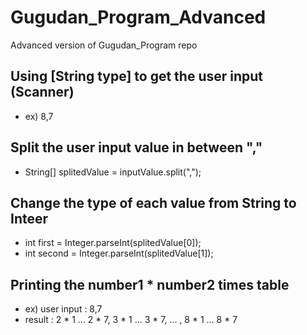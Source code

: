 # Gugudan_Program_Advanced
Advanced version of Gugudan_Program repo


## Using [String type] to get the user input (Scanner)
- ex) 8,7

## Split the user input value in between ","
- String[] splitedValue = inputValue.split(",");

## Change the type of each value from String to Inteer
- int first = Integer.parseInt(splitedValue[0]);
- int second = Integer.parseInt(splitedValue[1]);

## Printing the number1 * number2 times table
- ex) user input : 8,7
- result : 2 * 1 ... 2 * 7, 3 * 1 ... 3 * 7, ... , 8 * 1 ... 8 * 7
